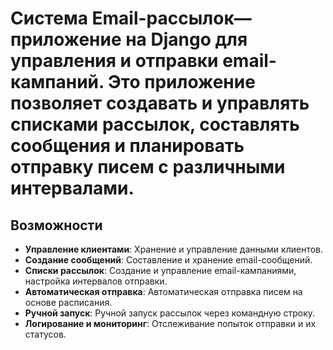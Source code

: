 # Система Email-рассылок— приложение на Django для управления и отправки email-кампаний. Это приложение позволяет создавать и управлять списками рассылок, составлять сообщения и планировать отправку писем с различными интервалами.

## Возможности

- **Управление клиентами**: Хранение и управление данными клиентов.
- **Создание сообщений**: Составление и хранение email-сообщений.
- **Списки рассылок**: Создание и управление email-кампаниями, настройка интервалов отправки.
- **Автоматическая отправка**: Автоматическая отправка писем на основе расписания.
- **Ручной запуск**: Ручной запуск рассылок через командную строку.
- **Логирование и мониторинг**: Отслеживание попыток отправки и их статусов.

